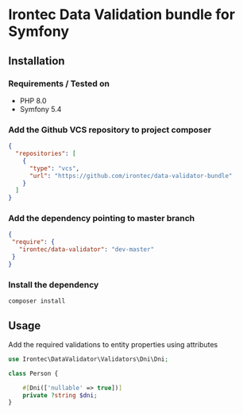 # Irontec Data Validation bundle for Symfony

## Installation

### Requirements / Tested on

- PHP 8.0
- Symfony 5.4

### Add the Github VCS repository to project composer

```json
{
  "repositories": [
    {
      "type": "vcs",
      "url": "https://github.com/irontec/data-validator-bundle"
    }
  ]
}
```

### Add the dependency pointing to master branch

 ```json
{
  "require": {
    "irontec/data-validator": "dev-master"
  }
}
```

### Install the dependency
```shell
composer install
```

## Usage

Add the required validations to entity properties using attributes

```php
use Irontec\DataValidator\Validators\Dni\Dni;

class Person {

    #[Dni(['nullable' => true])]
    private ?string $dni;
}
```